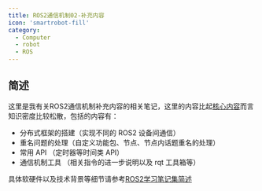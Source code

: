 ```yaml
---
title: ROS2通信机制02-补充内容
icon: 'smartrobot-fill'
category:
  - Computer
  - robot
  - ROS
---
```


## 简述

这里是我有关ROS2通信机制补充内容的相关笔记，这里的内容比起[核心内容](../co_me/README.md)而言知识密度比较松散，包括的内容有：

- 分布式框架的搭建（实现不同的 ROS2 设备间通信）
- 重名问题的处理（自定义功能包、节点、节点内话题重名的处理）
- 常用 API （定时器等时间类 API）
- 通信机制工具 （相关指令的进一步说明以及 rqt 工具箱等）

具体软硬件以及技术背景等细节请参考[ROS2学习笔记集简述](../README.md)
